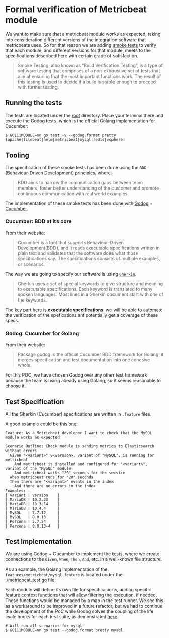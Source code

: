 # Formal verification of Metricbeat module

We want to make sure that a metricbeat module works as expected, taking into
consideration different versions of the integration software that metricbeats uses.
So for that reason we are adding [smoke tests](http://softwaretestingfundamentals.com/smoke-testing/) to verify that each module, and different versions for that module, meets to the specifications described here with certain grade of satisfaction.

>Smoke Testing, also known as “Build Verification Testing”, is a type of software testing that comprises of a non-exhaustive set of tests that aim at ensuring that the most important functions work. The result of this testing is used to decide if a build is stable enough to proceed with further testing.

## Running the tests

The tests are located under the [root](./) directory. Place your terminal there and execute the Godog tests, which is the official Golang implementation for Cucumber:

```shell
$ GO111MODULE=on go test -v --godog.format pretty [apache|filebeat|helm|metricbeat|mysql|redis|vsphere]
```

## Tooling

The specification of these smoke tests has been done using the `BDD` (Behaviour-Driven Development) principles, where:

>BDD aims to narrow the communication gaps between team members, foster better understanding of the customer and promote continuous communication with real world examples.

The implementation of these smoke tests has been done with [Godog](https://github.com/cucumber/godog) + [Cucumber](https://cucumber.io/).

### Cucumber: BDD at its core

From their website:

>Cucumber is a tool that supports Behaviour-Driven Development(BDD), and it reads executable specifications written in plain text and validates that the software does what those specifications say. The specifications consists of multiple examples, or scenarios.

The way we are going to specify our software is using [`Gherkin`](https://cucumber.io/docs/gherkin/reference/).

>Gherkin uses a set of special keywords to give structure and meaning to executable specifications. Each keyword is translated to many spoken languages. Most lines in a Gherkin document start with one of the keywords.

The key part here is **executable specifications**: we will be able to automate the verification of the spefications anf potentially get a coverage of these specs.

### Godog: Cucumber for Golang

From their website:

>Package godog is the official Cucumber BDD framework for Golang, it merges specification and test documentation into one cohesive whole.

For this POC, we have chosen Godog over any other test framework because the team is using already using Golang, so it seems reasonable to choose it.

## Test Specification

All the Gherkin (Cucumber) specifications are written in `.feature` files.

A good example could be [this one](./features/metricbeat/mysql.feature):

```cucumber
Feature: As a Metricbeat developer I want to check that the MySQL module works as expected

Scenario Outline: Check module is sending metrics to Elasticsearch without errors
  Given "<variant>" v<version>, variant of "MySQL", is running for metricbeat
    And metricbeat is installed and configured for "<variant>", variant of the "MySQL" module
    And metricbeat waits "20" seconds for the service
  When metricbeat runs for "20" seconds
  Then there are "<variant>" events in the index
    And there are no errors in the index
Examples:
| variant | version    |
| MariaDB | 10.2.23    |
| MariaDB | 10.3.14    |
| MariaDB | 10.4.4     |
| MySQL   | 5.7.12     |
| MySQL   | 8.0.13     |
| Percona | 5.7.24     |
| Percona | 8.0.13-4   |
```

## Test Implementation

We are using Godog + Cucumber to implement the tests, where we create connections to the `Given`, `When`, `Then`, `And`, etc. in a well-known file structure.

As an example, the Golang implementation of the `features/metricbeat/mysql.feature` is located under the [./metricbeat_test.go](./metricbeat_test.go) file.

Each module will define its own file for specificacions, adding specific feature context functions that will allow filtering the execution, if needed. These functions would be managed by a map in the test runner. We see this as a workaround to be improved in a future refactor, but we had to continue the development of the PoC while Godog solves the coupling of the life cycle hooks for each test suite, as demonstrated [here](https://github.com/mdelapenya/sample-godog). 

```shell
# Will run all scenarios for mysql
$ GO111MODULE=on go test --godog.format pretty mysql
```
